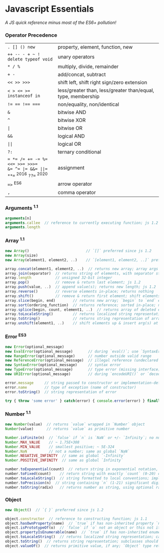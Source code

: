 Javascript Essentials
=====================

_A JS quick reference minus most of the ES6+ pollution!_


### Operator Precedence

|                     |                                  |
|---------------------|----------------------------------|
| `. [] () new`       | property, element, function, new
| `++ -- - + ~ !`<br />`delete typeof void` | unary operators
| `* / %`             | multiply, divide, remainder
| `+ -`               | add/concat, subtract
| `<< >> >>>`         | shift left, shift right sign/zero extension
| `< > <= >= instanceof in` | less/greater than, less/greater than/equal, type, membership
| `!= == !== ===`     | non/equality, non/identical
| `&`                 | bitwise AND
| `^`                 | bitwise XOR
| `\|`                | bitwise OR
| `&&`                | logical AND
| `\|\|`              | logical OR
| `?:`                | ternary conditional
| `= *= /= += -= %=`<br />`<<= >>= >>>=`<br />`&= ^= \|= &&= \|\|=`<br />`**=` <sup>2016</sup> `??=` <sup>2020</sup> | assignment
| `=>` <sup>ES6</sup> | arrow operator
| `,`                 | comma operator


### Arguments <sup>1.1</sup>

```js
arguments[n]
arguments.callee  // reference to currently executing function; js 1.2
arguments.length
```


### Array <sup>1.1</sup>

```js
new Array()                          // `[]` preferred since js 1.2
new Array(size)
new Array(element1, element2, ..)    // `[element1, element2, ..]` preferred since js 1.2

array.concat(element1, element2, ..)  // returns new array; array args deconstructed; js 1.2
array.join(separator)  // returns string of elements, with separator string between each
array.length           // unsigned 32-bit integer
array.pop()            // remove & return last element; js 1.2
array.push(value, ..)  // append value(s); returns new length; js 1.2
array.reverse()        // reverse elements in-place; returns nothing
array.shift()          // remove & return first element; shift elements down; decrement length; js 1.2
array.slice(begin, end)        // returns new array; `begin` to `end` exclusive; js 1.2
array.sort(ordering_function)  // returns reference; sorted in-place; numbers converted to strings; no time/space guarantees
array.splice(begin, count, element1, ..)  // returns array of deleted elements; deletes `count` then inserts args; js 1.2
array.toLocaleString()         // returns localized string representation of array; ES1
array.toString()               // returns string representation of array
array.unshift(element1, ..)    // shift elements up & insert arg(s) at beginning of array; js 1.2
```


### Error <sup>ES3</sup>

```js
new Error(optional_message)
new EvalError(optional_message)       // during `eval()`; use `SyntaxError` instead
new RangeError(optional_message)      // number outside valid range
new ReferenceError(optional_message)  // illegal reference (undeclared variable)
new SyntaxError(optional_message)     // syntax error
new TypeError(optional_message)       // type error (missing interface)
new URIError(optional_message)        // during `encodeURI()` or `decodeURI()`

error.message     // string passed to constructor or implementation-defined default string
error.name        // type of exception (name of constructor)
error.toString()  // string representation of error

try { throw 'some error' } catch(error) { console.error(error) } finally { console.log('run regardless') }
```


### Number <sup>1.1</sup>

```js
new Number(value)  // returns `value` wrapped in `Number` object
Number(value)      // returns `value` as primitive number

Number.isFinite(n)  // `false` if `n` is `NaN` or +/- `Infinity`; no numeric conversion, unlike global `isFinite()`; ES6
Number.MAX_VALUE    // ~ 1.75E+308
Number.MIN_VALUE    // smallest positive; ~ 5E-324
Number.NaN          // not a number; same as global `NaN`
Number.NEGATIVE_INFINITY  // same as global `-Infinity`
Number.POSITIVE_INFINITY  // same as global `Infinity`

number.toExponential(count)  // return string in exponential notation, with `count` (0-20) digits after decimal; rounded or zero-padded; ES3
number.toFixed(count)    // return string with exactly `count` (0-20) digits after decimal; rounded or zero-padded; ES3
number.toLocaleString()  // string formatted to local conventions; implementation-dependent; ES3
number.toPrecision(n)  // string containing `n` (1-21) significant digits; fixed-point notation if possible; rounded or zero-padded; ES3
number.toString(radix)   // returns number as string, using optional radix (2-36); default base 10
```


### Object

```js
new Object()  // `{ }` preferred since js 1.2

object.constructor  // reference to constructing function; js 1.1
object.hasOwnProperty(name)  // `true` if has non-inherited property `name`; ES3
object.isPrototypeOf(o)  // `false` if `o` not an object or this not its prototype; ES3
object.propertyIsEnumerable(name)  // `true` if has non-inherited enumerable property `name`; ES3
object.toLocaleString()  // returns localized string representation; calls `.toString()` by default; ES3
object.toString()  // returns string representation; subclasses should override; generic implementation from `Object` since js 1.1
object.valueOf()  // returns primitive value, if any; `Object` type returns self; js 1.1
```
